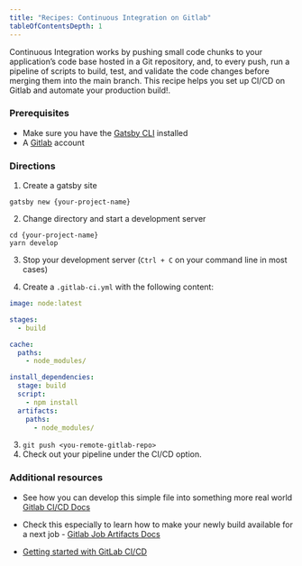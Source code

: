```yaml
---
title: "Recipes: Continuous Integration on Gitlab"
tableOfContentsDepth: 1
---
```


Continuous Integration works by pushing small code chunks to your application’s code base hosted in a Git repository, and, to every push, run a pipeline of scripts to build, test, and validate the code changes before merging them into the main branch.
This recipe helps you set up CI/CD on Gitlab and automate your production build!.

### Prerequisites

- Make sure you have the [Gatsby CLI](/docs/gatsby-cli) installed
- A [Gitlab](https://gitlab.com/) account

### Directions

1. Create a gatsby site

```shell
gatsby new {your-project-name}
```

2. Change directory and start a development server

```shell
cd {your-project-name}
yarn develop
```

3. Stop your development server (`Ctrl + C` on your command line in most cases)

4. Create a `.gitlab-ci.yml` with the following content:

```yaml
image: node:latest

stages:
  - build

cache:
  paths:
    - node_modules/

install_dependencies:
  stage: build
  script:
    - npm install
  artifacts:
    paths:
      - node_modules/
```

3. `git push <you-remote-gitlab-repo>`
4. Check out your pipeline under the CI/CD option.

### Additional resources

- See how you can develop this simple file into something more real world [Gitlab CI/CD Docs](https://docs.gitlab.com/ee/ci/README.html)
- Check this especially to learn how to make your newly build available for a next job - [Gitlab Job Artifacts Docs](https://docs.gitlab.com/ee/ci/pipelines/job_artifacts.html)

- [Getting started with GitLab CI/CD](https://gitlab.com/help/ci/quick_start/README)
